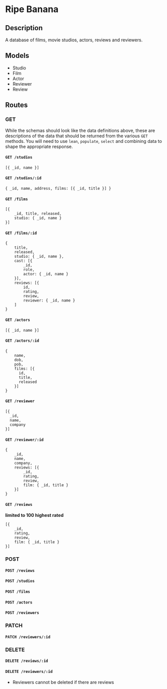 # Ripe Banana

## Description

A database of films, movie studios, actors, reviews and reviewers.

## Models

* Studio
* Film
* Actor
* Reviewer
* Review

## Routes

### GET

While the schemas should look like the data definitions above, these are descriptions of the data that should be returned from the various `GET` methods. You will need to use `lean`, `populate`, `select` and combining data to shape the appropriate response.

#### `GET /studios`

```
[{ _id, name }]
```

#### `GET /studios/:id`

```
{ _id, name, address, films: [{ _id, title }] }
```

#### `GET /films`

```
[{
    _id, title, released,
    studio: { _id, name }
}]
```

#### `GET /films/:id`

```
{
    title,
    released,
    studio: { _id, name },
    cast: [{
        _id,
        role,
        actor: { _id, name }
    }],
    reviews: [{
        id,
        rating,
        review,
        reviewer: { _id, name }
    ]
}
```

#### `GET /actors`

```
[{ _id, name }]
```

#### `GET /actors/:id`

```
{
    name,
    dob,
    pob,
    films: [{
      id,
      title,
      released
    }]
}
```

#### `GET /reviewer`

```
[{
  _id,
  name,
  company
}]
```

#### `GET /reviewer/:id`

```
{
    _id,
    name,
    company,
    reviews: [{
        _id,
        rating,
        review,
        film: { _id, title }
    }]
}
```

#### `GET /reviews`

**limited to 100 highest rated**

```
[{
    _id,
    rating,
    review,
    film: { _id, title }
}]
```

### POST
#### `POST /reviews`
#### `POST /studios`
#### `POST /films`
#### `POST /actors`
#### `POST /reviewers`

### PATCH
#### `PATCH /reviewers/:id`

### DELETE
#### `DELETE /reviews/:id`
#### `DELETE /reviewers/:id`
  * Reviewers cannot be deleted if there are reviews

